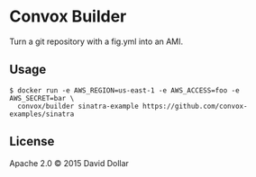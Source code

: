 # Convox Builder

Turn a git repository with a fig.yml into an AMI.

## Usage

    $ docker run -e AWS_REGION=us-east-1 -e AWS_ACCESS=foo -e AWS_SECRET=bar \
      convox/builder sinatra-example https://github.com/convox-examples/sinatra

## License

Apache 2.0 &copy; 2015 David Dollar
